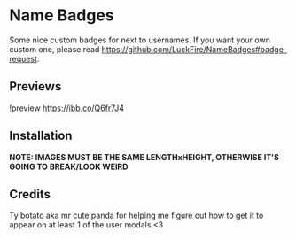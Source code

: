 # Name Badges
Some nice custom badges for next to usernames. If you want your own custom one, please read https://github.com/LuckFire/NameBadges#badge-request.

## Previews
!preview https://ibb.co/Q6fr7J4
## Installation


**NOTE: IMAGES MUST BE THE SAME LENGTHxHEIGHT, OTHERWISE IT'S GOING TO BREAK/LOOK WEIRD**

## Credits 
Ty botato aka mr cute panda for helping me figure out how to get it to appear on at least 1 of the user modals <3
